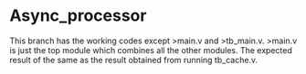 # Async_processor

This branch has the working codes except >main.v and >tb_main.v. >main.v is just the top module which combines all the other modules. The expected result of the same as the result obtained from running tb_cache.v. 
